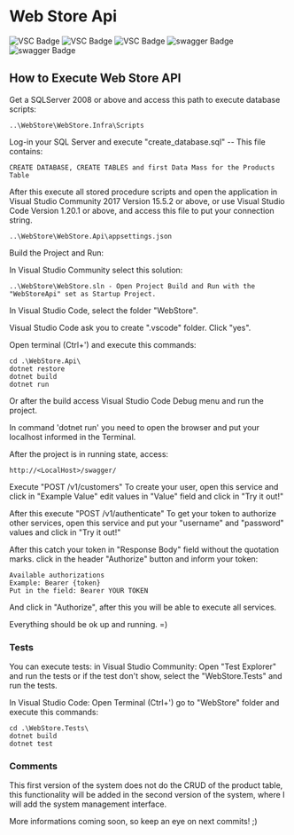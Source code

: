 # Web Store Api
![VSC Badge](https://img.shields.io/badge/WebStoreAPI-1.0-blue.svg) ![VSC Badge](https://img.shields.io/badge/VisualStudioCode-1.20.1-blue.svg) ![VSC Badge](https://img.shields.io/badge/.NetCore2.0-2.1.4-blue.svg) ![swagger Badge](https://img.shields.io/badge/SQLServerManagementStudio-v17.4-yellow.svg) ![swagger Badge](https://img.shields.io/badge/Swagger-1.0.0-green.svg)

## How to Execute Web Store API

Get a SQLServer 2008 or above and access this path to execute database scripts:
```
..\WebStore\WebStore.Infra\Scripts
```
Log-in your SQL Server and execute "create_database.sql" -- This file contains:
```
CREATE DATABASE, CREATE TABLES and first Data Mass for the Products Table
```
After this execute all stored procedure scripts and open the application in Visual Studio Community 2017 Version 15.5.2 or above,
or use Visual Studio Code Version 1.20.1 or above, and access this file to put your connection string.
```
..\WebStore\WebStore.Api\appsettings.json
```
Build the Project and Run:

In Visual Studio Community select this solution:
```
..\WebStore\WebStore.sln - Open Project Build and Run with the "WebStoreApi" set as Startup Project.
```
In Visual Studio Code, select the folder "WebStore".

Visual Studio Code ask you to create ".vscode" folder. Click "yes".

Open terminal (Ctrl+') and execute this commands:
```
cd .\WebStore.Api\
dotnet restore
dotnet build
dotnet run
```
Or after the build access Visual Studio Code Debug menu and run the project.

In command 'dotnet run' you need to open the browser and put your localhost informed in the Terminal.

After the project is in running state, access:
```
http://<LocalHost>/swagger/
```
Execute "POST /v1/customers" To create your user, 
open this service and click in "Example Value" edit values in "Value" field and click in "Try it out!"

After this execute "POST /v1/authenticate" To get your token to authorize other services,
open this service and put your "username" and "password" values and click in "Try it out!"

After this catch your token in "Response Body" field without the quotation marks.
click in the header "Authorize" button and inform your token:
```
Available authorizations
Example: Bearer {token}
Put in the field: Bearer YOUR TOKEN
```
And click in "Authorize", after this you will be able to execute all services.

Everything should be ok up and running. =)

### Tests
You can execute tests:
in Visual Studio Community:
Open "Test Explorer" and run the tests or if the test don't show, select the "WebStore.Tests" and run the tests.

In Visual Studio Code:
Open Terminal (Ctrl+') go to "WebStore" folder and execute this commands:
```
cd .\WebStore.Tests\
dotnet build
dotnet test
```
### Comments
This first version of the system does not do the CRUD of the product table, this functionality will be added in the second version of the system, where I will add the system management interface.

More informations coming soon, so keep an eye on next commits! ;)